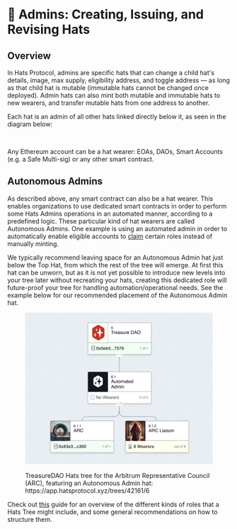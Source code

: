 # 🧙 Admins: Creating, Issuing, and Revising Hats

## Overview

In Hats Protocol, admins are specific hats that can change a child hat's details, image, max supply, eligibility address, and toggle address — as long as that child hat is mutable (immutable hats cannot be changed once deployed). Admin hats can also mint both mutable and immutable hats to new wearers, and transfer mutable hats from one address to another.

Each hat is an admin of all other hats linked directly below it, as seen in the diagram below:&#x20;

<figure><img src="../../.gitbook/assets/All Templates + Notes (21).png" alt=""><figcaption></figcaption></figure>

Any Ethereum account can be a hat wearer: EOAs, DAOs, Smart Accounts (e.g. a Safe Multi-sig) or any other smart contract.&#x20;

## Autonomous Admins

As described above, any smart contract can also be a hat wearer. This enables organizations to use dedicated smart contracts in order to perform some Hats Admins operations in an automated manner, according to a predefined logic. These particular kind of hat wearers are called Autonomous Admins. One example is using an automated admin in order to automatically enable eligible accounts to [claim](../making-hats-claimable.md) certain roles instead of manually minting.

We typically recommend leaving space for an Autonomous Admin hat just below the Top Hat, from which the rest of the tree will emerge. At first this hat can be unworn, but as it is not yet possible to introduce new levels into your tree later without recreating your hats, creating this dedicated role will future-proof your tree for handling automation/operational needs. See the example below for our recommended placement of the Autonomous Admin hat.

<figure><img src="../../.gitbook/assets/Screenshot 2024-04-10 at 9.40.13 AM.png" alt=""><figcaption><p>TreasureDAO Hats tree for the Arbitrum Representative Council (ARC), featuring an Autonomous Admin hat: https://app.hatsprotocol.xyz/trees/42161/6</p></figcaption></figure>

Check out [this](../what-hats-do-i-need.md) guide for an overview of the different kinds of roles that a Hats Tree might include, and some general recommendations on how to structure them.
